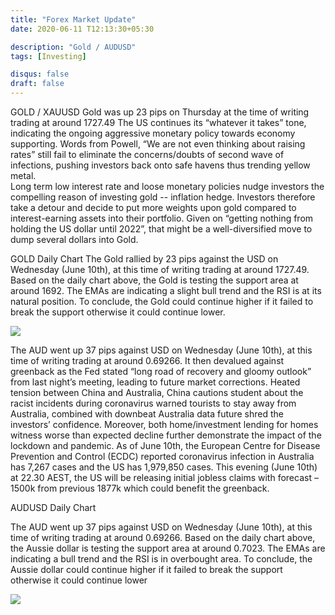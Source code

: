 ```yaml
---
title: "Forex Market Update"
date: 2020-06-11 T12:13:30+05:30

description: "Gold / AUDUSD"
tags: [Investing]

disqus: false 
draft: false  
---
```


GOLD / XAUUSD
Gold was up 23 pips on Thursday at the time of writing trading at around 1727.49
The US continues its “whatever it takes” tone, indicating the ongoing aggressive monetary policy 
towards economy supporting. Words from Powell, “We are not even thinking about raising rates” 
still fail to eliminate the concerns/doubts of second wave of infections, pushing investors back onto 
safe havens thus trending yellow metal.  
Long term low interest rate and loose monetary policies nudge investors the compelling reason of 
investing gold -- inflation hedge.  Investors therefore take a detour and decide to put more weights 
upon gold compared to interest-earning assets into their portfolio.
Given on “getting nothing from holding the US dollar until 2022”, that might be a well-diversified 
move to dump several dollars into Gold.

GOLD Daily Chart
The Gold rallied by 23 pips against the USD on Wednesday (June 10th), at this time of writing trading 
at around 1727.49. Based on the daily chart above, the Gold is testing the support area at around 
1692. The EMAs are indicating a slight bull trend and the RSI is at its natural position. To conclude, 
the Gold could continue higher if it failed to break the support otherwise it could continue lower.


![](/images/MC1.png)




The AUD went up 37 pips against USD on Wednesday (June 10th), at this time of writing trading at 
around 0.69266.  It then devalued against greenback as the Fed stated “long road of recovery and 
gloomy outlook” from last night’s meeting, leading to future market corrections. Heated tension 
between China and Australia, China cautions student about the racist incidents during coronavirus 
warned tourists to stay away from Australia, combined with downbeat Australia data future shred 
the investors’ confidence. Moreover, both home/investment lending for homes witness worse than 
expected decline further demonstrate the impact of the lockdown and pandemic. As of June 10th, 
the European Centre for Disease Prevention and Control (ECDC) reported coronavirus infection in 
Australia has 7,267 cases and the US has 1,979,850 cases. This evening (June 10th) at 22.30 AEST, 
the US will be releasing initial jobless claims with forecast –1500k from previous 1877k which could 
benefit the greenback.


AUDUSD Daily Chart 

The AUD went up 37 pips against USD on Wednesday (June 10th), at this time of writing trading at 
around 0.69266.  Based on the daily chart above, the Aussie dollar is testing the support area at 
around 0.7023. The EMAs are indicating a bull trend and the RSI is in overbought area. To conclude, 
the Aussie dollar could continue higher if it failed to break the support otherwise it could continue 
lower

![](/images/MC2.png)